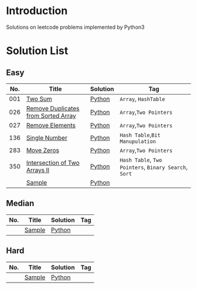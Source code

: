 # Introduction
Solutions on leetcode problems implemented by Python3

# Solution List
## Easy

| No.  | Title       | Solution | Tag                  |
| ---- | ----------- | -------- | -------------------- |
| 001  | [Two Sum](https://github.com/Vinccent/leetcode/blob/master/solution/001.Two%20Sum/Note.md) | [Python](https://github.com/Vinccent/leetcode/blob/master/solution/001.Two%20Sum/Solution.py)   | `Array`, `HashTable` |
| 026  | [Remove Duplicates from Sorted Array](https://github.com/Vinccent/leetcode/blob/master/solution/026.Remove%20Duplicates%20from%20Sorted%20Array/Note.md)|[Python](https://github.com/Vinccent/leetcode/blob/master/solution/026.Remove%20Duplicates%20from%20Sorted%20Array/Solution.py)|`Array`,`Two Pointers`|
| 027  | [Remove Elements]()|[Python]()|`Array`,`Two Pointers`|
| 136  | [Single Number](https://github.com/Vinccent/leetcode/blob/master/solution/136.Single%20Number/Note.md) | [Python](https://github.com/Vinccent/leetcode/blob/master/solution/136.Single%20Number/Solution.py) | `Hash Table`,`Bit Manupulation`|
| 283  | [Move Zeros](https://github.com/Vinccent/leetcode/blob/master/solution/283.Move%20Zeros/Note.md)|[Python](https://github.com/Vinccent/leetcode/blob/master/solution/283.Move%20Zeros/Solution.py)|`Array`,`Two Pointers`|
| 350  | [Intersection of Two Arrays II](https://github.com/Vinccent/leetcode/blob/master/solution/350.Intersection%20of%20Two%20Arrays%20II/Note.md)            |  [Python](https://github.com/Vinccent/leetcode/blob/master/solution/350.Intersection%20of%20Two%20Arrays%20II/Solution.py)        |   `Hash Table`, `Two Pointers`, `Binary Search`, `Sort`                   |
|   | [Sample]()|[Python]()||

## Median
| No.  | Title | Solution | Tag  |
| ---- | ----- | -------- | ---- |
|   | [Sample]()|[Python]()||



## Hard
| No.  | Title | Solution | Tag  |
| ---- | ----- | -------- | ---- |
|   | [Sample]()|[Python]()||
